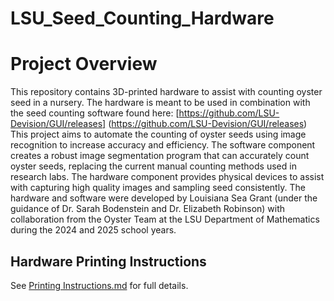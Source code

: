 # LSU_Seed_Counting_Hardware
# Project Overview
This repository contains 3D-printed hardware to assist with counting oyster seed in a nursery. The hardware is meant to be used in combination with the seed counting software found here: [https://github.com/LSU-Devision/GUI/releases] (https://github.com/LSU-Devision/GUI/releases)
This project aims to automate the counting of oyster seeds using image recognition to increase accuracy and efficiency. The software component creates a robust image segmentation program that can accurately count oyster seeds, replacing the current manual counting methods used in research labs. The hardware component provides physical devices to assist with capturing high quality images and sampling seed consistently. The hardware and software were developed by Louisiana Sea Grant (under the guidance of Dr. Sarah Bodenstein and Dr. Elizabeth Robinson) with collaboration from the Oyster Team at the LSU Department of Mathematics during the 2024 and 2025 school years. 

## Hardware Printing Instructions
See [Printing Instructions.md](./Printing%20Instructions.md) for full details.

